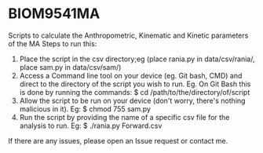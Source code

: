 # BIOM9541MA
Scripts to calculate the Anthropometric, Kinematic and Kinetic parameters of the MA
Steps to run this:

1) Place the script in the csv directory;eg (place rania.py in data/csv/rania/, place sam.py in data/csv/sam/) 
2) Access a Command line tool on your device (eg. Git bash, CMD) and direct to the directory of the script you wish to run.
Eg. On Git Bash this is done by running the commands:
        $ cd /path/to/the/directory/of/script
3) Allow the script to be run on your device (don't worry, there's nothing malicious in it). Eg:
        $ chmod 755 sam.py
4) Run the script by providing the name of a specific csv file for the analysis to run. Eg:
        $ ./rania.py Forward.csv
        
If there are any issues, please open an Issue request or contact me.
